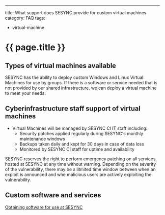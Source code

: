 ---
title: What support does SESYNC provide for custom virtual machines
category: FAQ
tags:
- virtual-machine

# {{ page.title }}

## Types of virtual machines available

SESYNC has the ability to deploy custom Windows and Linux Virtual Machines for use by groups. 
If there is a software or service needed that is not provided by our shared infrastructure,
we can deploy a virtual machine to meet your needs.


## Cyberinfrastructure staff support of virtual machines

* Virtual Machines will be managed by SESYNC CI IT staff including:
  * Security patches applied regularly during SESYNC's monthly maintenance windows
  * Backups taken daily and kept for 30 days in case of data loss
  * Monitored by SESYNC CI staff for uptime and availability

SESYNC reserves the right to perform emergency patching on all services hosted at SESYNC at any time without warning.
Depending on the severity of the vulnerability, there may be a litmited time window between when an exploit is announced and whe
malicious users are actively exploiting the vulnerability.
  
## Custom software and services

[Obtaining software for use at SESYNC](/blob/master/_posts/2017-12-18-obtaining-software.md)
 



